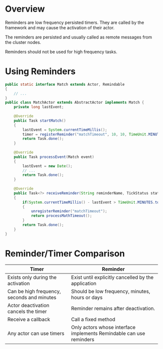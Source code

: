 # Overview
Reminders are low frequency persisted timers. They are called by the framework and may cause the activation of their actor.

The reminders are persisted and usually called as remote messages from the cluster nodes.

Reminders should not be used for high frequency tasks. 

# Using Reminders

```java
public static interface Match extends Actor, Remindable
{
    // ...
}
public class MatchActor extends AbstractActor implements Match {
    private long lastEvent;
 
    @Override
    public Task startMatch()
    {
        lastEvent = System.currentTimeMillis();
        timer = registerReminder("matchTimeout", 10, 10, TimeUnit.MINUTES);
        return Task.done();
    }
 
    @Override
    public Task processEvent(Match event)
    {
        lastEvent = new Date();
        // ...
        return Task.done();
    }
 
    @Override
    public Task<?> receiveReminder(String reminderName, TickStatus status)
    {
        if(System.currentTimeMillis() - lastEvent > TimeUnit.MINUTES.toMillis(15)) 
        {
            unregisterReminder("matchTimeout");
            return processMathTimeout();
        }
        return Task.done();
    }
}
```

# Reminder/Timer Comparison
| Timer                                      | Reminder                                                             |
|--------------------------------------------|----------------------------------------------------------------------|
| Exists only during the activation          | Exist until explicitly cancelled by the application                  |
| Can be high frequency, seconds and minutes | Should be low frequency, minutes, hours or days                      |
| Actor deactivation cancels the timer       | Reminder remains after deactivation.                                 |
| Receive a callback                         | Call a fixed method                                                  |
| Any actor can use timers                   | Only actors whose interface implements Remindable can use reminders |